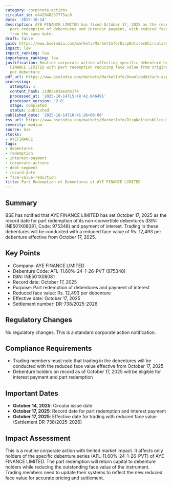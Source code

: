 ```yaml
---
category: corporate-actions
circular_id: e442948237775ac6
date: '2025-10-14'
description: AYE FINANCE LIMITED has fixed October 17, 2025 as the record date for
  part redemption of debentures and interest payment, with reduced face value effective
  from the same date.
draft: false
guid: https://www.bseindia.com/markets/MarketInfo/DispNoticesNCirculars.aspx?Noticeid={80423993-A9E9-4D02-AFBA-BB324127C9A3}&noticeno=20251014-18&dt=10/14/2025&icount=18&totcount=59&flag=0
impact: low
impact_ranking: low
importance_ranking: low
justification: Routine corporate action affecting specific debenture holders of AYE
  FINANCE LIMITED with part redemption reducing face value from original to Rs. 12,493
  per debenture
pdf_url: https://www.bseindia.com/markets/MarketInfo/DownloadAttach.aspx?id=20251014-18&attachedId=
processing:
  attempts: 1
  content_hash: 11d05e03aea0b174
  processed_at: '2025-10-14T15:48:42.046495'
  processor_version: '2.0'
  stage: completed
  status: published
published_date: '2025-10-14T10:41:26+00:00'
rss_url: https://www.bseindia.com/markets/MarketInfo/DispNoticesNCirculars.aspx?Noticeid={80423993-A9E9-4D02-AFBA-BB324127C9A3}&noticeno=20251014-18&dt=10/14/2025&icount=18&totcount=59&flag=0
severity: medium
source: bse
stocks:
- AYEFINANCE
tags:
- debentures
- redemption
- interest-payment
- corporate-actions
- debt-segment
- record-date
- face-value-reduction
title: Part Redemption of Debentures of AYE FINANCE LIMITED
---
```


## Summary

BSE has notified that AYE FINANCE LIMITED has set October 17, 2025 as the record date for part redemption of its non-convertible debentures (ISIN: INE501X08081, Code: 975348) and payment of interest. Trading in these debentures will be conducted with a reduced face value of Rs. 12,493 per debenture effective from October 17, 2025.

## Key Points

- Company: AYE FINANCE LIMITED
- Debenture Code: AFL-11.60%-24-1-26-PVT (975348)
- ISIN: INE501X08081
- Record date: October 17, 2025
- Purpose: Part redemption of debentures and payment of interest
- Reduced face value: Rs. 12,493 per debenture
- Effective date: October 17, 2025
- Settlement number: DR-738/2025-2026

## Regulatory Changes

No regulatory changes. This is a standard corporate action notification.

## Compliance Requirements

- Trading members must note that trading in the debentures will be conducted with the reduced face value effective from October 17, 2025
- Debenture holders on record as of October 17, 2025 will be eligible for interest payment and part redemption

## Important Dates

- **October 14, 2025**: Circular issue date
- **October 17, 2025**: Record date for part redemption and interest payment
- **October 17, 2025**: Effective date for trading with reduced face value (Settlement DR-738/2025-2026)

## Impact Assessment

This is a routine corporate action with limited market impact. It affects only holders of the specific debenture series (AFL-11.60%-24-1-26-PVT) of AYE FINANCE LIMITED. The part redemption will return capital to debenture holders while reducing the outstanding face value of the instrument. Trading members need to update their systems to reflect the new reduced face value for accurate pricing and settlement.
